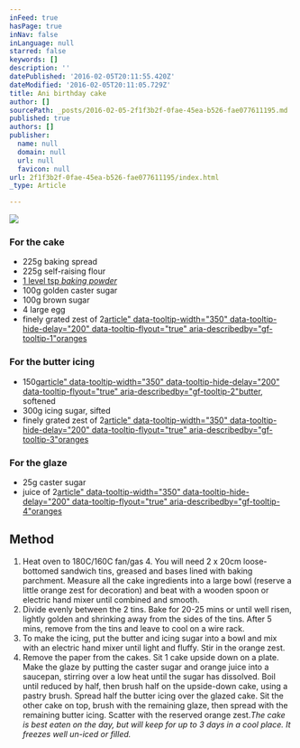 ```yaml
---
inFeed: true
hasPage: true
inNav: false
inLanguage: null
starred: false
keywords: []
description: ''
datePublished: '2016-02-05T20:11:55.420Z'
dateModified: '2016-02-05T20:11:05.729Z'
title: Ani birthday cake
author: []
sourcePath: _posts/2016-02-05-2f1f3b2f-0fae-45ea-b526-fae077611195.md
published: true
authors: []
publisher:
  name: null
  domain: null
  url: null
  favicon: null
url: 2f1f3b2f-0fae-45ea-b526-fae077611195/index.html
_type: Article

---
```

![](https://the-grid-user-content.s3-us-west-2.amazonaws.com/6e48c7c6-7d3f-4bcd-8136-9776518b2a38.jpg)

### For the cake

* 225g baking spread
* 225g self-raising flour
* [1 level tsp _baking powder_][0]
* 100g golden caster sugar
* 100g brown sugar
* 4 large egg
* finely grated zest of 2[article" data-tooltip-width="350" data-tooltip-hide-delay="200" data-tooltip-flyout="true" aria-describedby="gf-tooltip-1"oranges][1]

### For the butter icing

* 150g[article" data-tooltip-width="350" data-tooltip-hide-delay="200" data-tooltip-flyout="true" aria-describedby="gf-tooltip-2"butter][2], softened
* 300g icing sugar, sifted
* finely grated zest of 2[article" data-tooltip-width="350" data-tooltip-hide-delay="200" data-tooltip-flyout="true" aria-describedby="gf-tooltip-3"oranges][1]

### For the glaze

* 25g caster sugar
* juice of 2[article" data-tooltip-width="350" data-tooltip-hide-delay="200" data-tooltip-flyout="true" aria-describedby="gf-tooltip-4"oranges][1]

## Method

1. Heat oven to 180C/160C fan/gas 4\. You will need 2 x 20cm loose-bottomed sandwich tins, greased and bases lined with baking parchment. Measure all the cake ingredients into a large bowl (reserve a little orange zest for decoration) and beat with a wooden spoon or electric hand mixer until combined and smooth.
2. Divide evenly between the 2 tins. Bake for 20-25 mins or until well risen, lightly golden and shrinking away from the sides of the tins. After 5 mins, remove from the tins and leave to cool on a wire rack.
3. To make the icing, put the butter and icing sugar into a bowl and mix with an electric hand mixer until light and fluffy. Stir in the orange zest.
4. Remove the paper from the cakes. Sit 1 cake upside down on a plate. Make the glaze by putting the caster sugar and orange juice into a saucepan, stirring over a low heat until the sugar has dissolved. Boil until reduced by half, then brush half on the upside-down cake, using a pastry brush. Spread half the butter icing over the glazed cake. Sit the other cake on top, brush with the remaining glaze, then spread with the remaining butter icing. Scatter with the reserved orange zest._The cake is best eaten on the day, but will keep for up to 3 days in a cool place. It freezes well un-iced or filled._

[0]: null
[1]: http://www.bbcgoodfood.com/glossary/orange
[2]: http://www.bbcgoodfood.com/glossary/butter